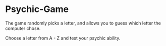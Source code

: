 # Psychic-Game

The game randomly picks a letter, and allows you to guess which letter the computer chose.

Choose a letter from A - Z and test your psychic ability.
